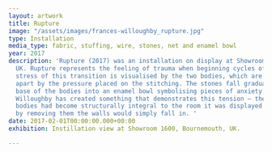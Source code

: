 ```yaml
---
layout: artwork
title: Rupture
image: "/assets/images/frances-willoughby_rupture.jpg"
type: Installation
media_type: fabric, stuffing, wire, stones, net and enamel bowl
year: 2017
description: 'Rupture (2017) was an installation on display at Showroom 1600 in Bournemouth,
  UK. Rupture represents the feeling of trauma when beginning cycles of change. The
  stress of this transition is visualised by the two bodies, which are being ripped
  apart by the pressure placed on the stitching. The stones fall gradually from the
  base of the bodies into an enamel bowl symbolising pieces of anxiety being relinquished.
  Willoughby has created something that demonstrates this tension – the sculptural
  bodies had become structurally integral to the room it was displayed in – as if
  by removing them the walls would simply fall in. '
date: 2017-02-01T00:00:00.000+00:00
exhibition: Instillation view at Showroom 1600, Bournemouth, UK.

---
```

